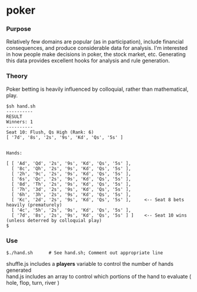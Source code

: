 # poker

### Purpose

Relatively few domains are popular (as in participation), include financial consequences, and produce considerable data for analysis. I'm interested in how people make decisions in poker, the stock market, etc. Generating this data provides excellent hooks for analysis and rule generation.

### Theory

Poker betting is heavily influenced by colloquial, rather than mathematical, play.

```
$sh hand.sh
----------
RESULT
Winners: 1
----------
Seat 10: Flush, Qs High (Rank: 6)
[ '7d', '8s', '2s', '9s', 'Kd', 'Qs', '5s' ]


Hands:

[ [ 'Ad', 'Qd', '2s', '9s', 'Kd', 'Qs', '5s' ],
  [ '8c', 'Qh', '2s', '9s', 'Kd', 'Qs', '5s' ],
  [ '2h', '9c', '2s', '9s', 'Kd', 'Qs', '5s' ],
  [ '6s', 'Qc', '2s', '9s', 'Kd', 'Qs', '5s' ],
  [ '8d', 'Th', '2s', '9s', 'Kd', 'Qs', '5s' ],
  [ '7h', '3d', '2s', '9s', 'Kd', 'Qs', '5s' ],
  [ '6h', '3h', '2s', '9s', 'Kd', 'Qs', '5s' ],
  [ 'Kc', '2d', '2s', '9s', 'Kd', 'Qs', '5s' ],		<-- Seat 8 bets heavily (prematurely)
  [ '4c', '5h', '2s', '9s', 'Kd', 'Qs', '5s' ],
  [ '7d', '8s', '2s', '9s', 'Kd', 'Qs', '5s' ] ]	<-- Seat 10 wins (unless deterred by colloquial play)
$
```

### Use

```
$./hand.sh		# See hand.sh; Comment out appropriate line
```

shuffle.js includes a **players** variable to control the number of hands generated <br/>
hand.js includes an array to control which portions of the hand to evaluate ( hole, flop, turn, river )
